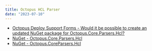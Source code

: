 ```yaml
---
title: Octopus HCL Parser
date: "2023-07-10"
---
```


- [Octopus Deploy Support Forms - Would it be possible to create an updated NuGet package for Octopus.Core.Parsers.Hcl?](https://help.octopus.com/t/would-it-be-possible-to-create-an-updated-nuget-package-for-octopus-core-parsers-hcl/29191)
- [NuGet - Octopus.Core.Parsers.Hcl](https://www.nuget.org/packages/Octopus.Core.Parsers.Hcl)
- [NuGet - Octopus.CoreParsers.Hcl](https://www.nuget.org/packages/Octopus.CoreParsers.Hcl)
